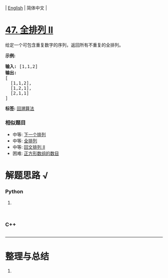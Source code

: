 | [English](README_EN.md) | 简体中文 |

# [47. 全排列 II](https://leetcode-cn.com/problems/permutations-ii)
<p>给定一个可包含重复数字的序列，返回所有不重复的全排列。</p>

<p><strong>示例:</strong></p>

<pre><strong>输入:</strong> [1,1,2]
<strong>输出:</strong>
[
  [1,1,2],
  [1,2,1],
  [2,1,1]
]</pre>

**标签:**  [回溯算法](https://leetcode-cn.com/tag/backtracking) 
 ### 相似题目
- 中等:	[下一个排列](https://leetcode-cn.com/problems/next-permutation) 
- 中等:	[全排列](https://leetcode-cn.com/problems/permutations) 
- 中等:	[回文排列 II](https://leetcode-cn.com/problems/palindrome-permutation-ii) 
- 困难:	[正方形数组的数目](https://leetcode-cn.com/problems/number-of-squareful-arrays) 

# 解题思路 √

### Python

1. 

```python

```


```python

```

### C++

```cpp

```

---



# 整理与总结

1. 